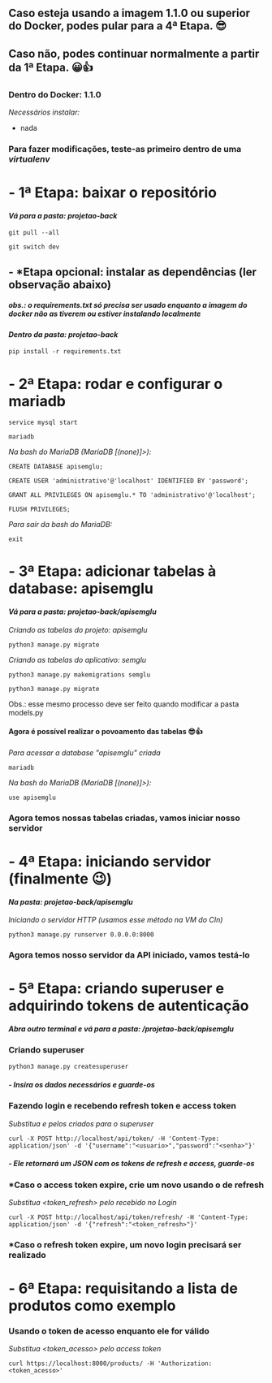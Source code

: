 ## Caso esteja usando a imagem 1.1.0 ou superior do Docker, podes pular para a 4ª Etapa. 😎
## Caso não, podes continuar normalmente a partir da 1ª Etapa. 😀👍
### Dentro do Docker: 1.1.0

_Necessários instalar:_

- nada

### Para fazer modificações, teste-as primeiro dentro de uma _virtualenv_

# - 1ª Etapa: baixar o repositório

#### _Vá para a pasta: projetao-back_

```git pull --all```

```git switch dev```

## - \*Etapa opcional: instalar as dependências (ler observação abaixo)

##### _obs.: o requirements.txt só precisa ser usado enquanto a imagem do docker não as tiverem ou estiver instalando localmente_

#### _Dentro da pasta: projetao-back_

```pip install -r requirements.txt```

# - 2ª Etapa: rodar e configurar o mariadb

```service mysql start```

```mariadb```

_Na bash do MariaDB (MariaDB [(none)]>):_

```CREATE DATABASE apisemglu;```

```CREATE USER 'administrativo'@'localhost' IDENTIFIED BY 'password';```

```GRANT ALL PRIVILEGES ON apisemglu.* TO 'administrativo'@'localhost';```

```FLUSH PRIVILEGES;```

_Para sair da bash do MariaDB:_

```exit```

# - 3ª Etapa: adicionar tabelas à database: apisemglu

#### _Vá para a pasta: projetao-back/apisemglu_

_Criando as tabelas do projeto: apisemglu_

```python3 manage.py migrate```

_Criando as tabelas do aplicativo: semglu_

```python3 manage.py makemigrations semglu```

```python3 manage.py migrate```

Obs.: esse mesmo processo deve ser feito quando modificar a pasta models.py

#### Agora é possível realizar o povoamento das tabelas 😎👍

_Para acessar a database "apisemglu" criada_

```mariadb```

_Na bash do MariaDB (MariaDB [(none)]>):_

```use apisemglu```

### Agora temos nossas tabelas criadas, vamos iniciar nosso servidor

# - 4ª Etapa: iniciando servidor (finalmente 😉)

#### _Na pasta: projetao-back/apisemglu_

_Iniciando o servidor HTTP (usamos esse método na VM do CIn)_

```python3 manage.py runserver 0.0.0.0:8000```

### Agora temos nosso servidor da API iniciado, vamos testá-lo

# - 5ª Etapa: criando superuser e adquirindo tokens de autenticação

#### _Abra outro terminal e vá para a pasta: /projetao-back/apisemglu_

### Criando superuser

```python3 manage.py createsuperuser```

##### - Insira os dados necessários e guarde-os

### Fazendo login e recebendo refresh token e access token

_Substitua <usuario> e <senha> pelos criados para o superuser_

```curl -X POST http://localhost/api/token/ -H 'Content-Type: application/json' -d '{"username":"<usuario>","password":"<senha>"}'```

##### - Ele retornará um JSON com os tokens de refresh e access, guarde-os

### *Caso o access token expire, crie um novo usando o de refresh
  
_Substitua <token_refresh> pelo recebido no Login_
  
```curl -X POST http://localhost/api/token/refresh/ -H 'Content-Type: application/json' -d '{"refresh":"<token_refresh>"}'```
  
### *Caso o refresh token expire, um novo login precisará ser realizado

# - 6ª Etapa: requisitando a lista de produtos como exemplo

### Usando o token de acesso enquanto ele for válido
_Substitua <token_acesso> pelo access token_

```curl https://localhost:8000/products/ -H 'Authorization: <token_acesso>'```
